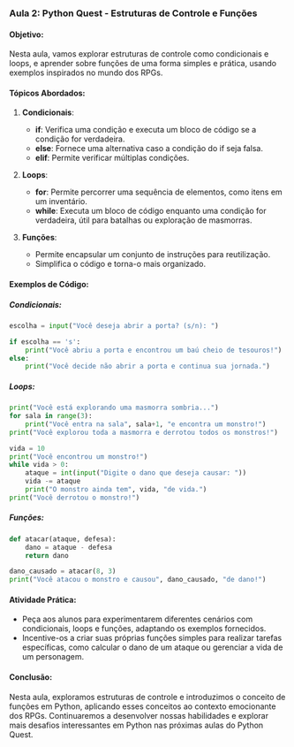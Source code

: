 ### Aula 2: Python Quest - Estruturas de Controle e Funções

#### Objetivo:
Nesta aula, vamos explorar estruturas de controle como condicionais e loops, e aprender sobre funções de uma forma simples e prática, usando exemplos inspirados no mundo dos RPGs.

#### Tópicos Abordados:
1. **Condicionais**:
   - **if**: Verifica uma condição e executa um bloco de código se a condição for verdadeira.
   - **else**: Fornece uma alternativa caso a condição do if seja falsa.
   - **elif**: Permite verificar múltiplas condições.

2. **Loops**:
   - **for**: Permite percorrer uma sequência de elementos, como itens em um inventário.
   - **while**: Executa um bloco de código enquanto uma condição for verdadeira, útil para batalhas ou exploração de masmorras.

3. **Funções**:
   - Permite encapsular um conjunto de instruções para reutilização.
   - Simplifica o código e torna-o mais organizado.

#### Exemplos de Código:

##### Condicionais:
```python
escolha = input("Você deseja abrir a porta? (s/n): ")

if escolha == 's':
    print("Você abriu a porta e encontrou um baú cheio de tesouros!")
else:
    print("Você decide não abrir a porta e continua sua jornada.")
```

##### Loops:
```python
print("Você está explorando uma masmorra sombria...")
for sala in range(3):
    print("Você entra na sala", sala+1, "e encontra um monstro!")
print("Você explorou toda a masmorra e derrotou todos os monstros!")

vida = 10
print("Você encontrou um monstro!")
while vida > 0:
    ataque = int(input("Digite o dano que deseja causar: "))
    vida -= ataque
    print("O monstro ainda tem", vida, "de vida.")
print("Você derrotou o monstro!")
```

##### Funções:
```python
def atacar(ataque, defesa):
    dano = ataque - defesa
    return dano

dano_causado = atacar(8, 3)
print("Você atacou o monstro e causou", dano_causado, "de dano!")
```

#### Atividade Prática:
- Peça aos alunos para experimentarem diferentes cenários com condicionais, loops e funções, adaptando os exemplos fornecidos.
- Incentive-os a criar suas próprias funções simples para realizar tarefas específicas, como calcular o dano de um ataque ou gerenciar a vida de um personagem.

#### Conclusão:
Nesta aula, exploramos estruturas de controle e introduzimos o conceito de funções em Python, aplicando esses conceitos ao contexto emocionante dos RPGs. Continuaremos a desenvolver nossas habilidades e explorar mais desafios interessantes em Python nas próximas aulas do Python Quest.